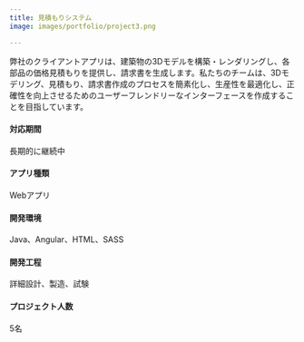 ```yaml
---
title: 見積もりシステム
image: images/portfolio/project3.png

---
```

弊社のクライアントアプリは、建築物の3Dモデルを構築・レンダリングし、各部品の価格見積もりを提供し、請求書を生成します。私たちのチームは、3Dモデリング、見積もり、請求書作成のプロセスを簡素化し、生産性を最適化し、正確性を向上させるためのユーザーフレンドリーなインターフェースを作成することを目指しています。

#### 対応期間
長期的に継続中

#### アプリ種類
Webアプリ

#### 開発環境
Java、Angular、HTML、SASS

#### 開発工程
詳細設計、製造、試験

#### プロジェクト人数
5名
